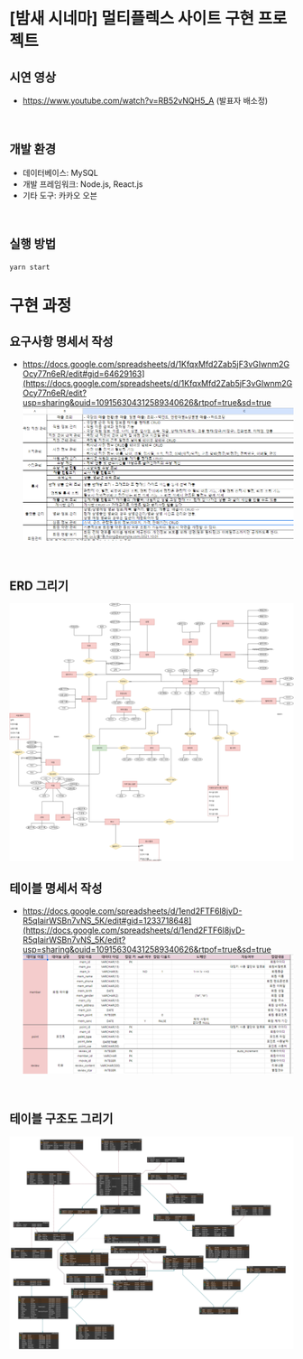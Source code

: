 # [밤새 시네마] 멀티플렉스 사이트 구현 프로젝트

## 시연 영상
- https://www.youtube.com/watch?v=RB52vNQH5_A (발표자 배소정)
<br>

## 개발 환경
- 데이터베이스: MySQL
- 개발 프레임워크: Node.js, React.js
- 기타 도구: 카카오 오븐
<br>

## 실행 방법
`yarn start`
<br>


# 구현 과정
## 요구사항 명세서 작성
- https://docs.google.com/spreadsheets/d/1KfqxMfd2Zab5jF3vGIwnm2GOcy77n6eR/edit#gid=64629163](https://docs.google.com/spreadsheets/d/1KfqxMfd2Zab5jF3vGIwnm2GOcy77n6eR/edit?usp=sharing&ouid=109156304312589340626&rtpof=true&sd=true
![](1.png)
<br>

## ERD 그리기
![](2.png)
<br>

## 테이블 명세서 작성
- https://docs.google.com/spreadsheets/d/1end2FTF6l8jvD-R5qIairWSBn7vNS_5K/edit#gid=1233718648](https://docs.google.com/spreadsheets/d/1end2FTF6l8jvD-R5qIairWSBn7vNS_5K/edit?usp=sharing&ouid=109156304312589340626&rtpof=true&sd=true
![](3.png)
<br>

## 테이블 구조도 그리기
![](4.png)
<br>



